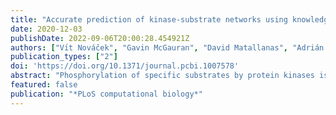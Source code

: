 ```yaml
---
title: "Accurate prediction of kinase-substrate networks using knowledge graphs"
date: 2020-12-03
publishDate: 2022-09-06T20:00:28.454921Z
authors: ["Vı́t Nováček", "Gavin McGauran", "David Matallanas", "Adrián Vallejo Blanco", "Piero Conca", "Emir Muñoz", "Luca Costabello", "Kamalesh Kanakaraj", "Zeeshan Nawaz", "Brian Walsh", " others"]
publication_types: ["2"]
doi: 'https://doi.org/10.1371/journal.pcbi.1007578'
abstract: "Phosphorylation of specific substrates by protein kinases is a key control mechanism for vital cell-fate decisions and other cellular processes. However, discovering specific kinase-substrate relationships is time-consuming and often rather serendipitous. Computational predictions alleviate these challenges, but the current approaches suffer from limitations like restricted kinome coverage and inaccuracy. They also typically utilise only local features without reflecting broader interaction context. To address these limitations, we have developed an alternative predictive model. It uses statistical relational learning on top of phosphorylation networks interpreted as knowledge graphs, a simple yet robust model for representing networked knowledge. Compared to a representative selection of six existing systems, our model has the highest kinome coverage and produces biologically valid high-confidence predictions not possible with the other tools. Specifically, we have experimentally validated predictions of previously unknown phosphorylations by the LATS1, AKT1, PKA and MST2 kinases in human. Thus, our tool is useful for focusing phosphoproteomic experiments, and facilitates the discovery of new phosphorylation reactions. Our model can be accessed publicly via an easy-to-use web interface (LinkPhinder)."
featured: false
publication: "*PLoS computational biology*"
---
```


